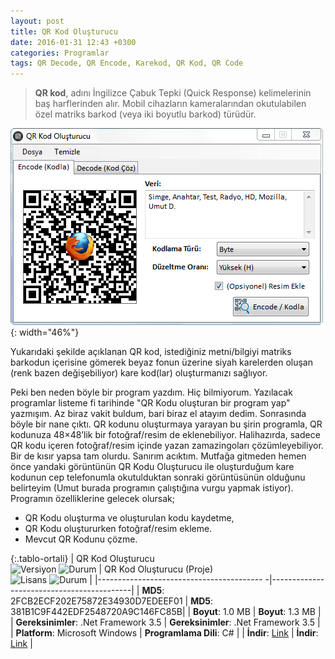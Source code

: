 ```yaml
---
layout: post
title: QR Kod Oluşturucu
date: 2016-01-31 12:43 +0300
categories: Programlar
tags: QR Decode, QR Encode, Karekod, QR Kod, QR Code
---
```

>**QR kod**, adını İngilizce Çabuk Tepki (Quick Response) kelimelerinin baş harflerinden alır. Mobil cihazların kameralarından okutulabilen özel matriks barkod (veya iki boyutlu barkod) türüdür.

![qr-kod-olusturucu](/images/programlar/qr-kod-olusturucu.png){: width="46%"}

Yukarıdaki şekilde açıklanan QR kod, istediğiniz metni/bilgiyi matriks barkodun içerisine gömerek beyaz fonun üzerine siyah karelerden oluşan (renk bazen değişebiliyor) kare kod(lar) oluşturmanızı sağlıyor.

Peki ben neden böyle bir program yazdım. Hiç bilmiyorum. Yazılacak programlar listeme fi tarihinde "QR Kodu oluşturan bir program yap" yazmışım. Az biraz vakit buldum, bari biraz el atayım dedim. Sonrasında böyle bir nane çıktı. QR kodunu oluşturmaya yarayan bu şirin programla, QR kodunuza 48×48’lik bir fotoğraf/resim de eklenebiliyor. Halihazırda, sadece QR kodu içeren fotoğraf/resim içinde yazan zamazingoları çözümleyebiliyor. Bir de kısır yapsa tam olurdu. Sanırım acıktım. Mutfağa gitmeden hemen önce yandaki görüntünün QR Kodu Oluşturucu ile oluşturduğum kare kodunun cep telefonumla okutulduktan sonraki görüntüsünün olduğunu belirteyim (Umut burada programın çalıştığına vurgu yapmak istiyor). Programın özelliklerine gelecek olursak;

- QR Kodu oluşturma ve oluşturulan kodu kaydetme,
- QR Kodu oluştururken fotoğraf/resim ekleme.
- Mevcut QR Kodunu çözme.

{:.tablo-ortali}
| QR Kod Oluşturucu <br>![Versiyon](https://img.shields.io/badge/Versiyon-1.00-blueviolet.svg?style=flat) ![Durum](https://img.shields.io/badge/Durum-Çalışıyor-success.svg?style=flat) | QR Kod Oluşturucu  (Proje)<br>![Lisans](https://img.shields.io/badge/Lisans-MIT-blue.svg?style=flat) ![Durum](https://img.shields.io/badge/Proje-Kodlar_Gözden_Gecirilecek-red.svg?style=flat) |
|----------------------------------------- -|-------------------------------------------|
| **MD5**: 2FCB2ECF202E75872E34930D7EDEEF01 | **MD5**: 381B1C9F442EDF2548720A9C146FC85B| 
| **Boyut**: 1.0 MB                       | **Boyut**: 1.3 MB                         |
| **Gereksinimler**: .Net Framework 3.5     | **Gereksinimler**: .Net Framework 3.5     |
| **Platform**: Microsoft Windows           | **Programlama Dili**: C#                  |
| **İndir**: [Link](http://www.umutd.com/programlar/qr-kod-olusturucu.zip)         | **İndir**: [Link](http://www.umutd.com/programlar/qr-kod-olusturucu-proje.zip)                      |